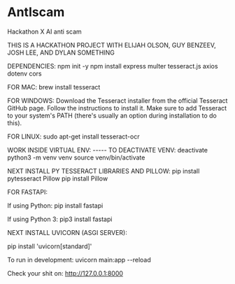 # AntIscam
Hackathon X AI anti scam

THIS IS A HACKATHON PROJECT WITH ELIJAH OLSON, GUY BENZEEV, JOSH LEE, AND DYLAN SOMETHING

DEPENDENCIES:
npm init -y
npm install express multer tesseract.js axios dotenv cors

FOR MAC: 
brew install tesseract

FOR WINDOWS:
Download the Tesseract installer from the official Tesseract GitHub page.
Follow the instructions to install it.
Make sure to add Tesseract to your system's PATH (there's usually an option during installation to do this).

FOR LINUX: 
sudo apt-get install tesseract-ocr

WORK INSIDE VIRTUAL ENV: ----- TO DEACTIVATE VENV: deactivate
python3 -m venv venv
source venv/bin/activate

NEXT INSTALL PY TESSERACT LIBRARIES AND PILLOW:
pip install pytesseract Pillow
pip install Pillow


FOR FASTAPI:

If using Python:
pip install fastapi

If using Python 3:
pip3 install fastapi

NEXT INSTALL UVICORN (ASGI SERVER):

pip install 'uvicorn[standard]'

To run in development:
uvicorn main:app --reload

Check your shit on: http://127.0.0.1:8000

